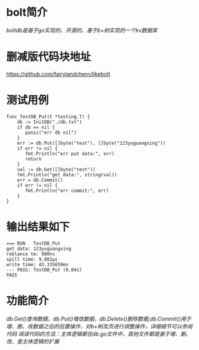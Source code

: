 # bolt简介
*boltdb是基于go实现的、开源的、基于b+树实现的一个kv数据库*
# 删减版代码块地址
https://github.com/fairylandchern/likebolt
# 测试用例
```
func TestDB_Put(t *testing.T) {
    db := InitDB("./db.txt")
    if db == nil {
       panic("err db nil")
    }
    err := db.Put([]byte("test"), []byte("123yuguangxing"))
    if err != nil {
       fmt.Println("err put data:", err)
       return
    }
    val := db.Get([]byte("test"))
    fmt.Println("get data:", string(val))
    err = db.Commit()
    if err != nil {
       fmt.Println("err commit:", err)
    }
}
```
# 输出结果如下
```
=== RUN   TestDB_Put
get data: 123yuguangxing
reblance tm: 900ns
spill time: 9.882µs
write time: 43.335659ms
--- PASS: TestDB_Put (0.04s)
PASS
```
# 功能简介
*db.Get()查询数据，db.Put()增改数据，db.Delete()删除数据,db.Commit()用于增、删、改数据之后的后置操作，对b+树及页进行调整操作，详细细节可以参阅代码*
*阅读代码的方法：主体逻辑都在db.go文件中，其他文件都是基于增、删、改、查主体逻辑的扩展*